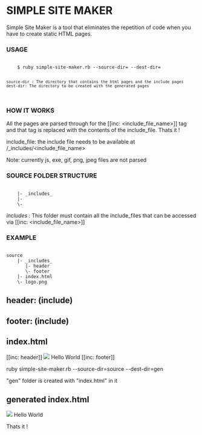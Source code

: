 # SIMPLE SITE MAKER

Simple Site Maker is a tool that eliminates the repetition of code when you have to create static HTML pages.

### USAGE

<code>
    $ ruby simple-site-maker.rb --source-dir=<path-to-source-dir> --dest-dir=<path-to-dest-dir>
    
    source-dir : The directory that contains the html pages and the include pages
    dest-dir: The directory to be created with the generated pages
</code>

### HOW IT WORKS

All the pages are parsed through for the [[inc: <include_file_name>]] tag and that tag is replaced with the contents of the include_file. Thats it !

include_file: the include file needs to be available at <source-dir>/_includes/<include_file_name>

Note: currently js, exe, gif, png, jpeg files are not parsed

### SOURCE FOLDER STRUCTURE

<code>
    |- _includes_
    |- <remaining files>
    \- <remaining files>
</code>

_includes_ : This folder must contain all the include_files that can be accessed via [[inc: <include_file_name>]]

### EXAMPLE

<code>
source 
    |- _includes_
       |- header
       \- footer
    |- index.html
    \- logo.png
</code>

header: (include)
-----------------
<html>
<head>
 <title>Simple Site Maker</title>
<head>
<body>

footer: (include)
-----------------
</body>
</html>

index.html
----------
[[inc: header]]
<img src="logo.png">
Hello World
[[inc: footer]]

ruby simple-site-maker.rb --source-dir=source --dest-dir=gen

"gen" folder is created with "index.html" in it

generated index.html
---------------------
<html>
<head>
 <title>Simple Site Maker</title>
<head>
<body>
<img src="logo.png">
Hello World
</body>
</html>


Thats it !